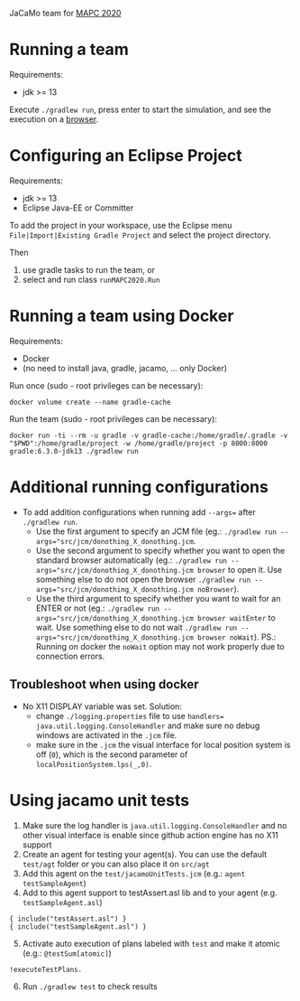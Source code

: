 JaCaMo team for [MAPC 2020](https://multiagentcontest.org/2020/)


# Running a team

Requirements:
- jdk >= 13

Execute `./gradlew run`, press enter to start the simulation, and see the execution on a [browser](http://127.0.0.1:8000).


# Configuring an Eclipse Project

Requirements:
- jdk >= 13
- Eclipse Java-EE or Committer

To add the project in your workspace, use the Eclipse menu `File|Import|Existing Gradle Project` and select the project directory.

Then
1. use gradle tasks to run the team, or
2. select and run class `runMAPC2020.Run`

# Running a team using Docker

Requirements:
- Docker
- (no need to install java, gradle, jacamo, ... only Docker)

Run once (sudo - root privileges can be necessary):
```
docker volume create --name gradle-cache
```

Run the team (sudo - root privileges can be necessary):
```
docker run -ti --rm -u gradle -v gradle-cache:/home/gradle/.gradle -v "$PWD":/home/gradle/project -w /home/gradle/project -p 8000:8000 gradle:6.3.0-jdk13 ./gradlew run
```

# Additional running configurations
* To add addition configurations when running add `--args=` after `./gradlew run`.
  * Use the first argument to specify an JCM file (eg.: `./gradlew run --args="src/jcm/donothing_X_donothing.jcm`.
  * Use the second argument to specify whether you want to open the standard browser automatically (eg.: `./gradlew run --args="src/jcm/donothing_X_donothing.jcm browser` to open it. Use something else to do not open the browser `./gradlew run --args="src/jcm/donothing_X_donothing.jcm noBrowser`).
  * Use the third argument to specify whether you want to wait for an ENTER or not (eg.: `./gradlew run --args="src/jcm/donothing_X_donothing.jcm browser waitEnter` to wait. Use something else to do not wait `./gradlew run --args="src/jcm/donothing_X_donothing.jcm browser noWait`). PS.: Running on docker the `noWait` option may not work properly due to connection errors.

## Troubleshoot when using docker

* No X11 DISPLAY variable was set. Solution:
  * change `./logging.properties` file to use `handlers= java.util.logging.ConsoleHandler` and make sure no debug windows are activated in the `.jcm` file.
  * make sure in the `.jcm` the visual interface for local position system is off (`0`), which is the second parameter of `localPositionSystem.lps(_,0)`.

# Using jacamo unit tests

1. Make sure the log handler is `java.util.logging.ConsoleHandler` and no other visual interface is enable since github action engine has no X11 support
2. Create an agent for testing your agent(s). You can use the default `test/agt` folder or you can also place it on `src/agt`
3. Add this agent on the `test/jacamoUnitTests.jcm` (e.g.: `agent testSampleAgent`)
4. Add to this agent support to testAssert.asl lib and to your agent (e.g. `testSampleAgent.asl`)
 ```
 { include("testAssert.asl") }
 { include("testSampleAgent.asl") }
  ```
5. Activate auto execution of plans labeled with `test` and make it atomic (e.g.: `@testSum[atomic]`)
```
!executeTestPlans.
 ```
 6. Run `./gradlew test` to check results
